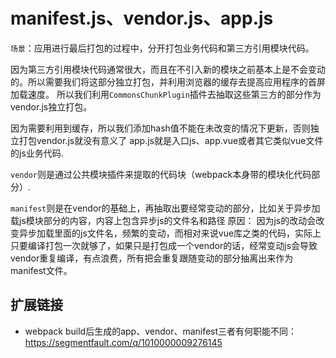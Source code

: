 # manifest.js、vendor.js、app.js

`场景`：应用进行最后打包的过程中，分开打包业务代码和第三方引用模块代码。

因为第三方引用模块代码通常很大，而且在不引入新的模块之前基本上是不会变动的。所以需要我们将这部分独立打包，并利用浏览器的缓存去提高应用程序的首屏加载速度。
所以我们利用`CommonsChunkPlugin`插件去抽取这些第三方的部分作为vendor.js独立打包。

因为需要利用到缓存，所以我们添加hash值不能在未改变的情况下更新，否则独立打包vendor.js就没有意义了
app.js就是入口js、app.vue或者其它类似vue文件的js业务代码.

`vendor`则是通过公共模块插件来提取的代码块（webpack本身带的模块化代码部分）.

`manifest`则是在vendor的基础上，再抽取出要经常变动的部分，比如关于异步加载js模块部分的内容，内容上包含异步js的文件名和路径
原因：
因为js的改动会改变异步加载里面的js文件名，频繁的变动，而相对来说vue库之类的代码，实际上只要编译打包一次就够了，如果只是打包成一个vendor的话，经常变动js会导致vendor重复编译，有点浪费，所有把会重复跟随变动的部分抽离出来作为manifest文件。

## 扩展链接
* webpack build后生成的app、vendor、manifest三者有何职能不同：https://segmentfault.com/q/1010000009276145
